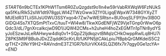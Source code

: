 $START$6n9bCTEx1KPhW1Tsm6R0ZuQzgdst9o1ln4w59rVabRXWqW6FzNUkSqa5fKs/Rlk52slW1dt978gpLWl4ZTWzGww3Z1Y0LigqEWpxW7348GYXyZTMUEldR3TLiiSIIJsU0WU3SSYxqo4r7Zw7wWESRtsn+BU0oqSLF9Yjhv3IB0OGIDQi4Ss7XTQSmPtTxvC/tuuT+WI4w8/TkwXGdENFjWZ9VjeTGnp0rWwO6pQdc3/dL/7gnXrcaIkcjwD9D1/JQW42CMs+h2uheH4hoZxEGMTn1pTNr8ydYSyJoESzwJsLeRAHwyw4dIq0v1+SQpZ2IjdkqzvtBMqlzCHkOwppRwlLq8HU7iZ8PKSM9FBBubJDxZZqddKGcKrLR/fJKPN5jtCAkLpiu7fBpbQrGMKdeiS5C2qrTHZ+2INrY9H2+RAVndmE3TZ1GR7b1UrVKX4SLQZl6fx7lr7qgy0Ge1zcYA==$END$